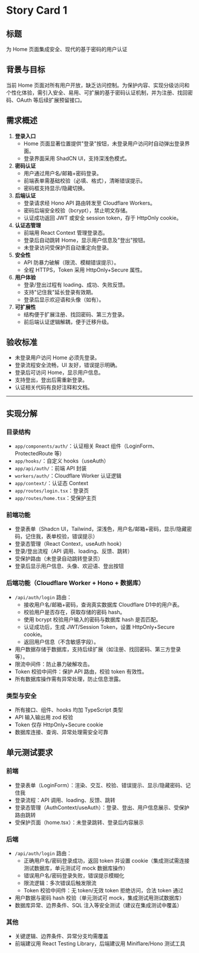 # Story Card 1

## 标题

为 Home 页面集成安全、现代的基于密码的用户认证

## 背景与目标

当前 Home 页面对所有用户开放，缺乏访问控制。为保护内容、实现分级访问和个性化体验，需引入安全、易用、可扩展的基于密码认证机制，并为注册、找回密码、OAuth 等后续扩展预留接口。

## 需求概述

1. **登录入口**
   - Home 页面显著位置提供"登录"按钮，未登录用户访问时自动弹出登录界面。
   - 登录界面采用 ShadCN UI，支持深浅色模式。
2. **密码认证**
   - 用户通过用户名/邮箱+密码登录。
   - 前端表单需基础校验（必填、格式），清晰错误提示。
   - 密码框支持显示/隐藏切换。
3. **后端认证**
   - 登录请求经 Hono API 路由转发至 Cloudflare Workers。
   - 密码后端安全校验（bcrypt），禁止明文存储。
   - 认证成功返回 JWT 或安全 session token，存于 HttpOnly cookie。
4. **认证态管理**
   - 前端用 React Context 管理登录态。
   - 登录后自动跳转 Home，显示用户信息及"登出"按钮。
   - 未登录访问受保护页自动重定向登录。
5. **安全性**
   - API 防暴力破解（限流、模糊错误提示）。
   - 全程 HTTPS，Token 采用 HttpOnly+Secure 属性。
6. **用户体验**
   - 登录/登出过程有 loading、成功、失败反馈。
   - 支持"记住我"延长登录有效期。
   - 登录后显示欢迎语和头像（如有）。
7. **可扩展性**
   - 结构便于扩展注册、找回密码、第三方登录。
   - 前后端认证逻辑解耦，便于迁移升级。

## 验收标准

- 未登录用户访问 Home 必须先登录。
- 登录流程安全流畅，UI 友好，错误提示明确。
- 登录后可访问 Home，显示用户信息。
- 支持登出，登出后需重新登录。
- 认证相关代码有良好注释和文档。

---

## 实现分解

### 目录结构

- `app/components/auth/`：认证相关 React 组件（LoginForm、ProtectedRoute 等）
- `app/hooks/`：自定义 hooks（useAuth）
- `app/api/auth/`：前端 API 封装
- `workers/auth/`：Cloudflare Worker 认证逻辑
- `app/context/`：认证态 Context
- `app/routes/login.tsx`：登录页
- `app/routes/home.tsx`：受保护主页

### 前端功能

- 登录表单（Shadcn UI，Tailwind，深浅色，用户名/邮箱+密码，显示/隐藏密码，记住我，表单校验，错误提示）
- 登录态管理（React Context，useAuth hook）
- 登录/登出流程（API 调用、loading、反馈、跳转）
- 受保护路由（未登录自动跳转登录页）
- 登录后显示用户信息、头像、欢迎语、登出按钮

### 后端功能（Cloudflare Worker + Hono + 数据库）

- `/api/auth/login` 路由：
  - 接收用户名/邮箱+密码，查询真实数据库 Cloudflare D1中的用户表。
  - 校验用户是否存在，获取存储的密码 hash。
  - 使用 bcrypt 校验用户输入的密码与数据库 hash 是否匹配。
  - 认证成功后，生成 JWT/Session Token，设置 HttpOnly+Secure cookie。
  - 返回用户信息（不含敏感字段）。
- 用户数据存储于数据库，支持后续扩展（如注册、找回密码、第三方登录等）。
- 限流中间件：防止暴力破解攻击。
- Token 校验中间件：保护 API 路由，校验 token 有效性。
- 所有数据库操作需有异常处理，防止信息泄露。

### 类型与安全

- 所有接口、组件、hooks 均加 TypeScript 类型
- API 输入输出用 zod 校验
- Token 仅存 HttpOnly+Secure cookie
- 数据库连接、查询、异常处理需安全可靠

## 单元测试要求

### 前端

- 登录表单（LoginForm）：渲染、交互、校验、错误提示、显示/隐藏密码、记住我
- 登录流程：API 调用、loading、反馈、跳转
- 登录态管理（AuthContext/useAuth）：登录、登出、用户信息展示、受保护路由跳转
- 受保护页面（home.tsx）：未登录跳转、登录后内容展示

### 后端

- `/api/auth/login` 路由：
  - 正确用户名/密码登录成功，返回 token 并设置 cookie（集成测试需连接测试数据库，单元测试可 mock 数据库操作）
  - 错误用户名/密码登录失败，错误提示模糊化
  - 限流逻辑：多次错误后触发限流
  - Token 校验中间件：无 token/无效 token 拒绝访问，合法 token 通过
- 用户数据与密码 hash 校验（单元测试可 mock，集成测试用测试数据库）
- 数据库异常、边界条件、SQL 注入等安全测试（建议在集成测试中覆盖）

### 其他

- 关键逻辑、边界条件、异常分支均需覆盖
- 前端建议用 React Testing Library，后端建议用 Miniflare/Hono 测试工具
